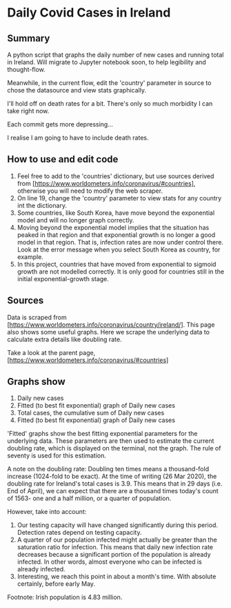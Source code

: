 # Daily Covid Cases in Ireland

## Summary
A python script that graphs the daily number of new cases and running total
in Ireland. Will migrate to Jupyter notebook soon, to help legibility and thought-flow.

Meanwhile, in the current flow, edit the 'country' parameter in source to chose the datasource and view stats graphically.

I'll hold off on death rates for a bit. There's only so much morbidity I can take right now.

Each commit gets more depressing...

I realise I am going to have to include death rates.

## How to use and edit code
1. Feel free to add to the 'countries' dictionary, but use sources derived from [https://www.worldometers.info/coronavirus/#countries], otherwise you will need to modify the web scraper.
2. On line 19, change the 'country' parameter to view stats for any country int the dictionary.
3. Some countries, like South Korea, have move beyond the exponential model and will no longer graph correctly.
4. Moving beyond the exponential model implies that the situation has peaked in that region and that exponential growth is no longer a good model in that region. That is, infection rates are now under control there. Look at the error message when you select South Korea as country, for example.
5. In this project, countries that have moved from exponential to sigmoid growth are not modelled correctly. It is only good for countries still in the initial exponential-growth stage.


## Sources
Data is scraped from [https://www.worldometers.info/coronavirus/country/ireland/]. This page also shows some useful graphs. Here we scrape the underlying data to calculate extra details like doubling rate.

Take a look at the parent page, [https://www.worldometers.info/coronavirus/#countries]


## Graphs show 
1. Daily new cases
2. Fitted (to best fit exponential) graph of Daily new cases
3. Total cases, the cumulative sum of Daily new cases
4. Fitted (to best fit exponential) graph of Daily new cases

'Fitted' graphs show the best fitting exponential parameters for the underlying data. These parameters are then used to estimate the current doubling rate, which is displayed on the terminal, not the graph. The rule of seventy is used for this estimation.

A note on the doubling rate: Doubling ten times means a thousand-fold increase (1024-fold  to be exact). At the time of writing (26 Mar 2020), the doubling rate for Ireland's total cases is 3.9. This means that in 29 days (i.e. End of April), we can expect that there are a thousand times today's count of 1563- one and a half million, or a quarter of population.

However, take into account:
1. Our testing capacity will have changed significantly during this period. Detection rates depend on testing capacity.
2. A quarter of our population infected might actually be greater than the saturation ratio for infection. This means that daily new infection rate decreases because a significant portion of the population is already infected. In other words, almost everyone who can be infected is already infected.
3. Interesting, we reach this point in about a month's time. With absolute certainly, before early May.

Footnote: Irish population is 4.83 million.

